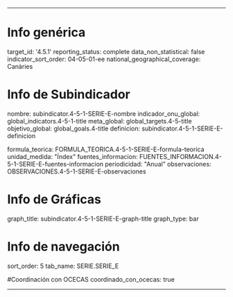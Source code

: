 ---

# Info genérica
target_id: '4.5.1'
reporting_status: complete
data_non_statistical: false
indicator_sort_order: 04-05-01-ee
national_geographical_coverage: Canàries

# Info de Subindicador
nombre: subindicator.4-5-1-SERIE-E-nombre
indicador_onu_global: global_indicators.4-5-1-title
meta_global: global_targets.4-5-title
objetivo_global: global_goals.4-title
definicion: subindicator.4-5-1-SERIE-E-definicion

formula_teorica: FORMULA_TEORICA.4-5-1-SERIE-E-formula-teorica
unidad_medida: "Índex"
fuentes_informacion: FUENTES_INFORMACION.4-5-1-SERIE-E-fuentes-informacion
periodicidad: "Anual"
observaciones: OBSERVACIONES.4-5-1-SERIE-E-observaciones
# Info de Gráficas
graph_title: subindicator.4-5-1-SERIE-E-graph-title
graph_type: bar

# Info de navegación
sort_order: 5
tab_name: SERIE.SERIE_E

#Coordinación con OCECAS
coordinado_con_ocecas: true

---